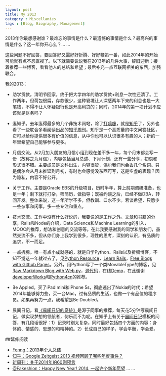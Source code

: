 ```yaml
---
layout: post
title: My 2013
category : Miscellanies
tags : [Blog, Biography, Management]
---
```


2013年你最想感谢谁？最难忘的事情是什么？最遗憾的事情是什么？最高兴的事情是什么？这一年你开心么？... ...

这些问题不好回答，要回答好又需好好折腾、好好鞭策一番，如此2014年的开始可能就有点不忍直视了。以下就简要说说我在2013年的几件大事，辞旧迎新；接着推荐一些博客，看看他人的总结和希望；最后补充一点互联网相关的东西，加强联合。

我的2013：

* 助学贷款。清明节回家，终于把大学四年的助学贷款+利息一次性还清了。工作两年，但荷包很扁，存款很少，这种窘境让人深感两年下来的利息也是一大笔钱，不得不让人怀疑银行也是开高利贷的；同时，2014年的第一项计划不应该就是财务吗？

* 逛知乎。去年逛得最多的几个非技术网站，除了[打喷嚏](http://www.dapenti.com)，就是[知乎](http://www.zhihu.com)了，另外也看了一些联合多看阅读出品的[知乎周刊](http://www.duokan.com/%E7%9F%A5%E4%B9%8E%E5%91%A8%E5%88%8A/l/7677)。知乎是一个高质量的中文问答社区，它可以给你提供很多有价值的信息，从中你也可以认识很多有趣的人；新的一年里希望自己能够参与更多。

* 月信交流。从2月加入朋友的月信小组到现在差不多一年，每个月末都会写一份（故称之为月信），内容包括当月总述、下月计划，还有一些分享，初衷和形式很不错。主要成员是文科出生，内容很赞，偶尔我们也会丢几个名词。只是偶尔会从月末推延到月初，有时也会感觉没东西可写，这是空虚的表现？因为隐私，内容不好公开。

* 关于工作。主要是Oracle EBS的升级项目，历时半年，算上前期调研准备，也足一年；剩下就打打杂，筛简历，做指导；既被约谈之后，已经不做DBA，转回开发。整体来说，这一年所学不多，但教训、口水不少。若谈希望，只愿少一些杂事和闲事，多一些专注和重点。

* 技术交流。工作中没有什么好说的，我要说的是工作之外。文章和书籍的分享，Rails和Node的介绍，Data Science和Machine Learning的引入，MOOC的推荐，想法和创意的交流等等。在此我要感谢我的同学和朋友们，虽然交流不多，但从你们身上我学到很多，理性的思考，深刻的认识，有品质的追求，不一而足。

* 一点折腾。唯一有点小成就感的，就是自学Python、Rails以及折腾博客，不知不觉这一年就过去了，见[Python Resource](http://dylanninin.com/blog/2013/11/23/python_resource.html)，[Learn Rails](http://dylanninin.com/blog/2014/01/02/rails.html)，[Free Blogs with Github Pages](http://dylanninin.com/blog/2013/11/02/free_blogs.html)。另外，用Python写了一个类MovableType的博客，见[Raw Markdown Blog with Web.py](http://dylanninin.com/blog/2013/07/02/web.py_markdown_blog.html)，[源代码](https://github.com/dylanninin/blog/)，在线[Demo](http://ec2-54-254-45-254.ap-southeast-1.compute.amazonaws.com/)，在此谢谢[developerWorks](http://weibo.com/developerworks)和[Python4cn](http://www.simple-is-better.com/)的推荐。

* Be Appled。买了iPad mini和iPhone 5s，彻底逃出了Nokia的时代；希望2014年能够努力些，买一台Mac，过有品质的生活，也做一个有品位的程序员。如果再努力一点，我希望是Be Doubled。

* 晨间日记。看[《晨间日记的奇迹》](http://vdisk.weibo.com/s/z9yeUlFNXKW6O)是源于同事的推荐，每天花5分钟写晨间日记，做实现梦想的领航者，何乐而不为呢。在知乎上有关于[晨间日记](http://www.zhihu.com/question/20629250)模板的问答，有几段话很好：1）记录时别太复杂，同时最好包括四个方面的内容：身体的、情感的、思想的和精神的。2）长成自己的样子，学会平衡，学会爱。

##延伸阅读

* [Fenng：2013年个人总结](http://dbanotes.net/mylife/2013_personal_review.html)
* [知乎：Google Zeitgeist 2013 视频回顾了哪些年度事件？](http://www.zhihu.com/question/22301892)
* [新周刊：关于2014年的60则预言](http://blog.sina.com.cn/s/blog_490075660102e462.html)
* [@Fakeshion：Happy New Year! 2014, 一起许个新年愿望](http://weibo.com/3200240564/ApSzt4HlQ)
... ...
